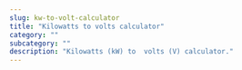 ```yaml
---
slug: kw-to-volt-calculator
title: "Kilowatts to volts calculator"
category: ""
subcategory: ""
description: "Kilowatts (kW) to  volts (V) calculator."
---
```


